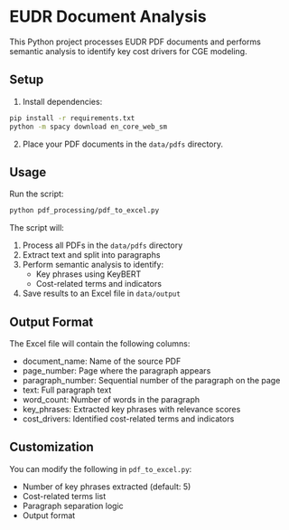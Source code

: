 # EUDR Document Analysis

This Python project processes EUDR PDF documents and performs semantic analysis to identify key cost drivers for CGE modeling.

## Setup

1. Install dependencies:
```bash
pip install -r requirements.txt
python -m spacy download en_core_web_sm
```

2. Place your PDF documents in the `data/pdfs` directory.

## Usage

Run the script:
```bash
python pdf_processing/pdf_to_excel.py
```

The script will:
1. Process all PDFs in the `data/pdfs` directory
2. Extract text and split into paragraphs
3. Perform semantic analysis to identify:
   - Key phrases using KeyBERT
   - Cost-related terms and indicators
4. Save results to an Excel file in `data/output`

## Output Format

The Excel file will contain the following columns:
- document_name: Name of the source PDF
- page_number: Page where the paragraph appears
- paragraph_number: Sequential number of the paragraph on the page
- text: Full paragraph text
- word_count: Number of words in the paragraph
- key_phrases: Extracted key phrases with relevance scores
- cost_drivers: Identified cost-related terms and indicators

## Customization

You can modify the following in `pdf_to_excel.py`:
- Number of key phrases extracted (default: 5)
- Cost-related terms list
- Paragraph separation logic
- Output format 